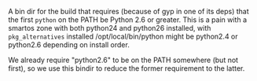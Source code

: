 A bin dir for the build that requires (because of gyp in one of its deps) that
the first `python` on the PATH be Python 2.6 or greater.  This is a pain with a
smartos zone with both python24 and python26 installed, with `pkg_alternatives`
installed /opt/local/bin/python might be python2.4 or python2.6 depending on
install order.

We already require "python2.6" to be on the PATH somewhere (but not first),
so we use this bindir to reduce the former requirement to the latter.
